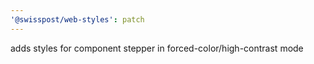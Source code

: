 ```yaml
---
'@swisspost/web-styles': patch
---
```


adds styles for component stepper in forced-color/high-contrast mode
